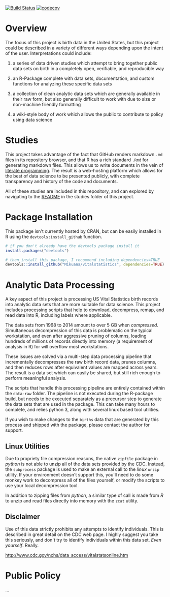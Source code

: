 [![Build Status](https://travis-ci.org/Mikuana/vitalstatistics.svg?branch=master)](https://travis-ci.org/Mikuana/vitalstatistics) [![codecov](https://codecov.io/gh/Mikuana/vitalstatistics/branch/master/graph/badge.svg)](https://codecov.io/gh/Mikuana/vitalstatistics)

# Overview

The focus of this project is birth data in the United States, but this project could be described in a variety of different ways depending upon the intent of the user. Interpretations could include:
 
 1. a series of data driven studies which attempt to bring together public data sets on birth in a completely open, verifiable, and reproducible way

 2. an R-Package complete with data sets, documentation, and custom functions for analyzing these specific data sets

 3. a collection of clean analytic data sets which are generally available in their raw form, but also generally difficult to work with due to size or non-machine friendly formatting

 4. a wiki-style body of work which allows the public to contribute to policy using data science


# Studies

This project takes advantage of the fact that GitHub renders markdown `.md` files in its repository browser, and that R has a rich standard `.Rmd` for generating markdown files. This allows us to write documents in the vein of [literate programming](https://en.wikipedia.org/wiki/Literate_programming). The result is a web-hosting platform which allows for the best of data science to be presented publicly, with complete transparency and history of the code and documents.

All of these studies are included in this repository, and can explored by navigating to the [README](studies/README.md) in the studies folder of this project.


# Package Installation

This package isn't currently hosted by CRAN, but can be easily installed in R using the `devtools:install_github` function.

```r
# if you don't already have the devtools package install it
install.packages("devtools")

# then install this package, I recommend including dependencies=TRUE
devtools::install_github("Mikuana/vitalstatistics", dependencies=TRUE)
```

# Analytic Data Processing

A key aspect of this project is processing US Vital Statistics birth records into analytic data sets that are more suitable for data science. This project includes processing scripts that help to download, decompress, remap, and read data into R, including labels where applicable.

The data sets from 1968 to 2014 amount to over 5 GB when _compressed_. Simultaneous decompression of this data is problematic on the typical workstation, and even after aggressive pruning of columns, loading hundreds of  millions of records directly into memory (a requirement of analysis in R) for will overflow most workstations.

These issues are solved via a multi-step data processing pipeline that incrementally decompresses the raw birth record data, prunes columns, and then reduces rows after equivalent values are mapped across years. The result is a data set which can easily be shared, but still rich enough to perform meaningful analysis.

The scripts that handle this processing pipeline are entirely contained within the `data-raw` folder. The pipeline is not executed during the R-package build, but needs to be executed separately as a precursor step to generate the data sets that are used in the package. This can take many hours to complete, and relies python 3, along with several linux based tool utilities.

If you wish to make changes to the `births` data that are generated by this process and shipped with the package, please contact the author for support. 

## Linux Utilities

Due to propriety file compression reasons, the native `zipfile` package in _python_ is not able to unzip all of the data sets provided by the CDC. Instead, the `subprocess` package is used to make an external call to the _linux_ `unzip` utility. If your environment doesn't support this, you'll need to do some monkey work to decompress all of the files yourself, or modify the scripts to use your local decompression tool.

In addition to zipping files from _python_, a similar type of call is made from _R_ to unzip and read files directly into memory with the `zcat` utility.

## Disclaimer

Use of this data strictly prohibits any attempts to identify individuals. This is described in great detail on the CDC web page. I highly suggest you take this seriously, and don't try to identify individuals within this data set. _Even yourself_. Really.

http://www.cdc.gov/nchs/data_access/vitalstatsonline.htm 


# Public Policy
...
